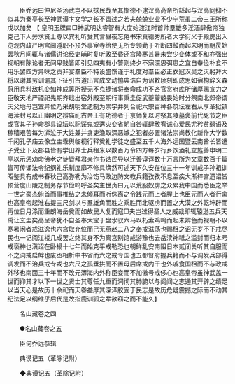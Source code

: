 <!-- { "loadSidebar": true } -->
　　臣乔远曰仲尼圣汤武岂不以捄民哉至其惭德不逮汉高高帝所繇起与汉高同抑不似其为秦亭长至神武谟卞文学之长不啻过之若夫兢兢业业不少宁荒虽二帝三王所称戊以加矣 【 皇明玉牒曰□神武明达睿智有大度始渡江时首帅羣雄多淫湎肆傲帝独克己下人旁求贤士尊以宾礼听受其言昼夜忘倦书宋真德秀所者大学衍义于殿庑出入览观内政严明宫阃遵职不预外事宦寺给使无所专领勤于听断四鼓而起未明而朝昃始罢秋月间辄与诸儒讲论经史晡时复听政至昏还宫隆寒甚暑未尝少变体或不和亦强出视朝有陈论者无间卑贱皆即引见四夷有小警则终夕不寐深思弭患之宜自奉俭朴食不用乐罢四方异味之贡非宴羣臣不特设盛馔谨于礼度对羣臣必正衣冠汉吴之灭躬拜大将以谢其劳训谕其下征引古道出言成文动恊典诰自为诏敕顷刻即成思如宿构辞义森蔚用兵料敌机变如神成筭所授无不克捷诸将奉命成功不吝官赏府库所储厚赐宣力之臣敬天地严禋祀先期齐戢出宿外殿至期行事秉圭促武夔夔兢畏始时分祭南北郊帝谓天父地母岂宜异位乃采胡明堂遗制为崇宇并列合祀六宗百神各筑坛左右从享革狱镇海渎封号以正幽明之辨庙祀古帝王有功德者于京师复以时祭其陵墓褒前代死节之臣或官其子孙命郡县设坛以祀馁鬼或遘灾变省躬自咎辄肆赦宥诚心爱民尤矜贫弱语及稼穑艰苦每为涕泣于大姓兼并贪吏渔取深恶嫉之犯者必置诸法崇尚教化新作大学数千闲孔子庙去像立主乖舆临视行释奠礼学徒之盛至五千人海外远国暨云南酋长皆遣子受业下及郡县皆有学田养士兵租米以数百万令四方每岁行乡饮酒礼立旌善申明二亭以示惩劝命佛老之徒皆拜君亲作书诰民导以迁善谆谆数十万言所为文章数百千篇皆可传诵法令纪纲礼乐制度靡不修具焕然可述天下久安在位三十一年训戒子孙祖训昭鉴具有成书春秋己高弥勒为治饬马政边防文教兵籍孜孜不息至疾大渐梓宫遗诏皆预营度山陵之制务存节俭呜呼圣矣主世贞曰元以荒服奴虏之众累我中国而悉臣之举一世之豪杰俯首而事椎结之未倾耳而听侏离之令践元而上者腥上也臣元而人者行禽也高皇帝起淮右提三尺剑以与羣雄角而胜之乘胜而北驱虏而置之大漠之外乾坤辟而再位日月涤而重朗海岳奠而如故民人复而寇□夫岂过得圣人之威哉即辄辕逊五兵天禹让玄圭矣高呈帝犹不自圣奉大宝于盘水驭六马以朽索鸡鸣而起未辨色而视朝不以寒暑闲者戒滋逸也六宫取充位而己无燕赵二八之奉戒滋荡也赐租之诏无岁不下戒尽民也一记阅江楼几成罢之终其身不为离宫别馆戒游豫也去岳渎神祗之滥封而归本号戒亵神也滇诏在卧榻十七年而始克平戒勒恐也朝鲜乱安南阻日本贰闭关听其自服而不之词戒启衅也废丞相析中书省而六之戒专国也五都督府握兵籍而不与调发兵部得调发而不治兵戒专戎也六尺之孤垂拱而不置母后席戒内干也外戚食国租而不与政戒外移也南面三十年而不改元薄海内外称臣妾而不加徽号戒侈心也高皇帝虽神武盖一世而抑其才以下一世之贤士其尊任九重而洞彻其肺腑以与闾阎之志通其开辟之绩足以当天心是故历十余祀而天眷益厚其深泽胶固于民志是故历危疑震撼之际而不动其纪法足以纲维乎后代是故指鹿训狐之辈欲窃之而不能久】 

　　名山藏卷之四 

　　●名山藏卷之五 

　　臣何乔远恭辑 

　　典谟记五（革除记附） 

　　◆典谟记五（革除记附） 

